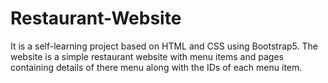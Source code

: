 # Restaurant-Website
It is a self-learning project based on HTML and CSS using Bootstrap5. The website is a simple restaurant website with menu items and pages containing details of there menu along with the IDs of each menu item.
